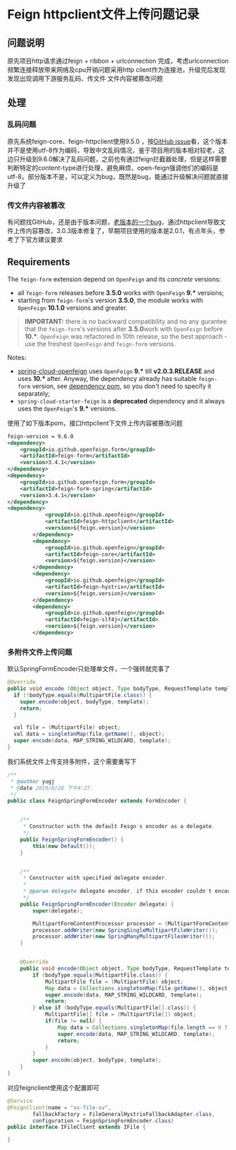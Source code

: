 # Feign httpclient文件上传问题记录

## 问题说明

原先项目http请求通过feign + ribbon + urlconnection 完成，考虑urlconnection频繁连接释放带来网络及cpu开销问题采用http client作为连接池，升级完后发现发现出现调用下游服务乱码、传文件 文件内容被篡改问题



## 处理

### 乱码问题

原先系统feign-core、feign-httpclient使用9.5.0 ，按[GitHub issue](https://github.com/OpenFeign/feign/issues/984)看，这个版本并不是使用utf-8作为编码，导致中文乱码情况，鉴于项目用的版本相对较老，这边只升级到9.6.0解决了乱码问题，之前也有通过feign拦截器处理，但是这样需要判断特定的content-type进行处理，避免麻烦，open-feign强调他们的编码是utf-8，部分版本不是，可以定义为bug，既然是bug，能通过升级解决问题就直接升级了

###  传文件内容被篡改

有问题找GitHub，还是由于版本问题，[老版本的一个bug](https://github.com/OpenFeign/feign-form/issues/18)，通过httpclient导致文件上传内容篡改，3.0.3版本修复了，早期项目使用的版本是2.0.1，有点年头，参考了下官方建议要求

## Requirements

The `feign-form` extension depend on `OpenFeign` and its *concrete* versions:

- all `feign-form` releases before **3.5.0** works with `OpenFeign` **9.\*** versions;
- starting from `feign-form`'s version **3.5.0**, the module works with `OpenFeign` **10.1.0** versions and greater.

> **IMPORTANT:** there is no backward compatibility and no any gurantee that the `feign-form`'s versions after **3.5.0**work with `OpenFeign` before **10.\***. `OpenFeign` was refactored in 10th release, so the best approach - use the freshest `OpenFeign` and `feign-form` versions.

Notes:

- [spring-cloud-openfeign](https://github.com/spring-cloud/spring-cloud-openfeign) uses `OpenFeign` **9.\*** till **v2.0.3.RELEASE** and uses **10.\*** after. Anyway, the dependency already has suitable `feign-form` version, see [dependency pom](https://github.com/spring-cloud/spring-cloud-openfeign/blob/master/spring-cloud-openfeign-dependencies/pom.xml#L19), so you don't need to specify it separately;
- `spring-cloud-starter-feign` is a **deprecated** dependency and it always uses the `OpenFeign`'s **9.\*** versions.



使用了如下版本pom，接口httpclient下文件上传内容被篡改问题

```xml
feign-version = 9.6.0
<dependency>
    <groupId>io.github.openfeign.form</groupId>
    <artifactId>feign-form</artifactId>
    <version>3.4.1</version>
</dependency>
<dependency>
    <groupId>io.github.openfeign.form</groupId>
    <artifactId>feign-form-spring</artifactId>
    <version>3.4.1</version>
</dependency>
<dependency>
			<groupId>io.github.openfeign</groupId>
			<artifactId>feign-httpclient</artifactId>
			<version>${feign.version}</version>
		</dependency>
		<dependency>
			<groupId>io.github.openfeign</groupId>
			<artifactId>feign-core</artifactId>
			<version>${feign.version}</version>
		</dependency>
		<dependency>
			<groupId>io.github.openfeign</groupId>
			<artifactId>feign-hystrix</artifactId>
			<version>${feign.version}</version>
		</dependency>
		<dependency>
			<groupId>io.github.openfeign</groupId>
			<artifactId>feign-slf4j</artifactId>
			<version>${feign.version}</version>
		</dependency>
```

### 多附件文件上传问题

默认SpringFormEncoder只处理单文件，一个强转就完事了

```java
@Override
public void encode (Object object, Type bodyType, RequestTemplate template) throws EncodeException {
  if (!bodyType.equals(MultipartFile.class)) {
    super.encode(object, bodyType, template);
    return;
  }

  val file = (MultipartFile) object;
  val data = singletonMap(file.getName(), object);
  super.encode(data, MAP_STRING_WILDCARD, template);
}


```

我们系统文件上传支持多附件，这个需要重写下

```java
/**
 * @author yugj
 * @date 2019/8/28 下午4:27.
 */
public class FeignSpringFormEncoder extends FormEncoder {


    /**
     * Constructor with the default Feign's encoder as a delegate.
     */
    public FeignSpringFormEncoder() {
        this(new Default());
    }


    /**
     * Constructor with specified delegate encoder.
     *
     * @param delegate delegate encoder, if this encoder couldn't encode object.
     */
    public FeignSpringFormEncoder(Encoder delegate) {
        super(delegate);

        MultipartFormContentProcessor processor = (MultipartFormContentProcessor) getContentProcessor(ContentType.MULTIPART);
        processor.addWriter(new SpringSingleMultipartFileWriter());
        processor.addWriter(new SpringManyMultipartFilesWriter());
    }


    @Override
    public void encode(Object object, Type bodyType, RequestTemplate template) throws EncodeException {
        if (bodyType.equals(MultipartFile.class)) {
            MultipartFile file = (MultipartFile) object;
            Map data = Collections.singletonMap(file.getName(), object);
            super.encode(data, MAP_STRING_WILDCARD, template);
            return;
        } else if (bodyType.equals(MultipartFile[].class)) {
            MultipartFile[] file = (MultipartFile[]) object;
            if(file != null) {
                Map data = Collections.singletonMap(file.length == 0 ? "" : "file", object);
                super.encode(data, MAP_STRING_WILDCARD, template);
                return;
            }
        }
        super.encode(object, bodyType, template);
    }
}
```

对应feignclient使用这个配置即可

```java
@Service
@FeignClient(name = "xx-file-sv",
        fallbackFactory = FileGeneralHystrixFallbackAdapter.class,
        configuration = FeignSpringFormEncoder.class)
public interface IFileClient extends IFile {

}
```